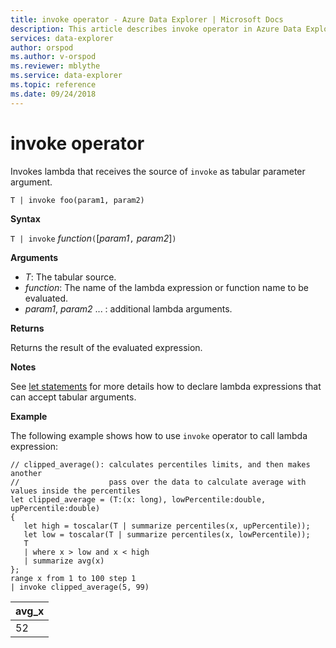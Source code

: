 ```yaml
---
title: invoke operator - Azure Data Explorer | Microsoft Docs
description: This article describes invoke operator in Azure Data Explorer.
services: data-explorer
author: orspod
ms.author: v-orspod
ms.reviewer: mblythe
ms.service: data-explorer
ms.topic: reference
ms.date: 09/24/2018
---
```

# invoke operator

Invokes lambda that receives the source of `invoke` as tabular parameter argument.

```kusto
T | invoke foo(param1, param2)
```

**Syntax**

`T | invoke` *function*`(`[*param1*`,` *param2*]`)`

**Arguments**

* *T*: The tabular source.
* *function*: The name of the lambda expression or function name to be evaluated.
* *param1*, *param2* ... : additional lambda arguments.

**Returns**

Returns the result of the evaluated expression.

**Notes**

See [let statements](./letstatement.md) for more details how to declare lambda expressions that can accept tabular arguments.

**Example**

The following example shows how to use `invoke` operator to call lambda expression:

```kusto
// clipped_average(): calculates percentiles limits, and then makes another 
//                    pass over the data to calculate average with values inside the percentiles
let clipped_average = (T:(x: long), lowPercentile:double, upPercentile:double)
{
   let high = toscalar(T | summarize percentiles(x, upPercentile));
   let low = toscalar(T | summarize percentiles(x, lowPercentile));
   T 
   | where x > low and x < high
   | summarize avg(x) 
};
range x from 1 to 100 step 1
| invoke clipped_average(5, 99)
```

|avg_x|
|---|
|52|
